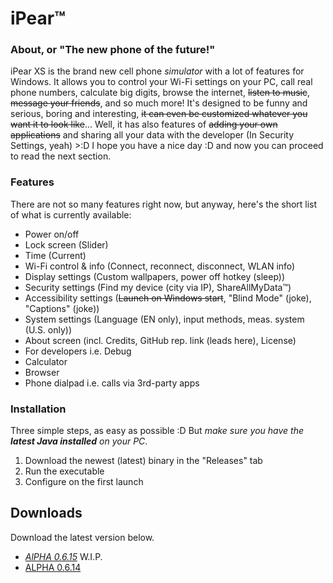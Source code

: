 ﻿# iPear™
### About, or "The new phone of the future!"
iPear XS is the brand new cell phone *simulator* with a lot of features for Windows. It allows you to control your Wi-Fi settings on your PC, call real phone numbers, calculate big digits, browse the internet, ~~listen to music~~, ~~message your friends~~, and so much more! It's designed to be funny and serious, boring and interesting, ~~it can even be customized whatever you want it to look like~~... Well, it has also features of ~~adding your own applications~~ and sharing all your data with the developer (In Security Settings, yeah) >:D I hope you have a nice day :D and now you can proceed to read the next section.

### Features
There are not so many features right now, but anyway, here's the short list of what is currently available:
- Power on/off
- Lock screen (Slider)
- Time (Current)
- Wi-Fi control & info (Connect, reconnect, disconnect, WLAN info)
- Display settings (Custom wallpapers, power off hotkey (sleep))
- Security settings (Find my device (city via IP), ShareAllMyData™)
- Accessibility settings (~~Launch on Windows start~~, "Blind Mode" (joke), "Captions" (joke))
- System settings (Language (EN only), input methods, meas. system (U.S. only))
- About screen (incl. Credits, GitHub rep. link (leads here), License)
- For developers i.e. Debug
- Calculator
- Browser
- Phone dialpad i.e. calls via 3rd-party apps

### Installation
Three simple steps, as easy as possible :D But *make sure you have the **latest Java installed** on your PC*.
1. Download the newest (latest) binary in the "Releases" tab
2. Run the executable
3. Configure on the first launch

## Downloads
Download the latest version below.
- [*AlPHA 0.6.15*](https://github.com/yaBobJonez/iPear/releases/tag/v0.6.15-alpha) W.I.P.
- [ALPHA 0.6.14](https://github.com/yaBobJonez/iPear/releases/tag/v0.6.14-alpha)
